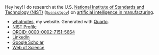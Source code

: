 Hey hey! I do research at the U.S. [National Institute of Standards and Technology (NIST)](https://www.nist.gov) ([`@usnistgov`](https://github.com/usnistgov)) on [artificial intelligence in manufacturing](https://www.nist.gov/programs-projects/industrial-artificial-intelligence-management-and-metrology-iaimm).

- [whatnotes](https://dawsonjr.dev), my website. Generated with [Quarto](https://quarto.org).
- [NIST Profile](https://www.nist.gov/people/michael-dawson)
- [ORCID: 0000-0002-7151-5664](https://orcid.org/0000-0002-7151-5664)
- [LinkedIn](https://www.linkedin.com/in/mkdjr)
- [Google Scholar](https://scholar.google.com/citations?user=CkKZeSAAAAAJ)
- [Web of Science](https://www.webofscience.com/wos/author/record/GQB-2267-2022)

<!--
**MKDJr/mkdjr** is a ✨ _special_ ✨ repository because its `README.md` (this file) appears on your GitHub profile.

Here are some ideas to get you started:

- 🔭 I’m currently working on ...
- 🌱 I’m currently learning ...
- 👯 I’m looking to collaborate on ...
- 🤔 I’m looking for help with ...
- 💬 Ask me about ...
- 📫 How to reach me: ...
- 😄 Pronouns: ...
- ⚡ Fun fact: ...
-->
